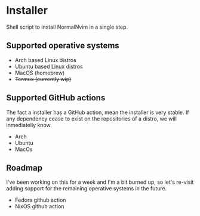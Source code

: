 # Installer
Shell script to install NormalNvim in a single step.

## Supported operative systems

* Arch based Linux distros
* Ubuntu based Linux distros
* MacOS (homebrew)
* ~~Termux (currently wip)~~

## Supported GitHub actions
The fact a installer has a GitHub action, mean the installer is very stable. If any dependency cease to exist on the repositories of a distro, we will inmediatelly know.

* Arch
* Ubuntu
* MacOs

## Roadmap

I've been working on this for a week and I'm a bit burned up, so let's re-visit adding support for the remaining operative systems in the future.

* Fedora github action
* NixOS github action
